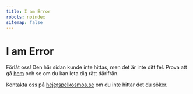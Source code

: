 ```yaml
---
title: I am Error
robots: noindex
sitemap: false
---
```


# I am Error

Förlåt oss! Den här sidan kunde inte hittas, men det är inte ditt fel. Prova att gå [hem][1] och se om du kan leta dig rätt därifrån.

Kontakta oss på <hej@spelkosmos.se> om du inte hittar det du söker.

[1]: /
